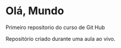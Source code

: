 # Olá, Mundo
 Primeiro repositorio do curso de Git Hub

 Repositório criado durante uma aula ao vivo.
 
